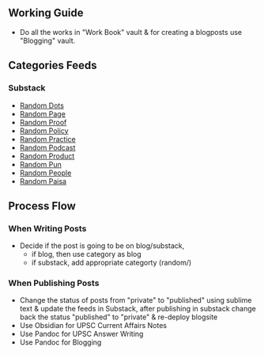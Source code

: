 ## Working Guide
- Do all the works in "Work Book" vault & for creating a blogposts use "Blogging" vault.

## Categories Feeds
### Substack
- [Random Dots](https://jeanbourgain8.github.io/categories/cat_dots.xml)
- [Random Page](https://jeanbourgain8.github.io/categories/cat_page.xml)
- [Random Proof](https://jeanbourgain8.github.io/categories/cat_proof.xml)
- [Random Policy](https://jeanbourgain8.github.io/categories/cat_policy.xml)
- [Random Practice](https://jeanbourgain8.github.io/categories/cat_practice.xml)
- [Random Podcast](https://jeanbourgain8.github.io/categories/cat_podcast.xml)
- [Random Product](https://jeanbourgain8.github.io/categories/cat_product.xml)
- [Random Pun](https://jeanbourgain8.github.io/categories/cat_pun.xml)
- [Random People](https://jeanbourgain8.github.io/categories/cat_people.xml)
- [Random Paisa](https://jeanbourgain8.github.io/categories/cat_paisa.xml)

## Process Flow
### When Writing Posts
- Decide if the post is going to be on blog/substack, 
	- if blog, then use category as blog
	- if substack, add appropriate categorty (random/)

### When Publishing Posts
- Change the status of posts from "private" to "published" using sublime text & update the feeds in Substack, after publishing in substack change back the status "published" to "private" & re-deploy blogsite
- Use Obsidian for UPSC Current Affairs Notes
- Use Pandoc for UPSC Answer Writing
- Use Pandoc for Blogging
